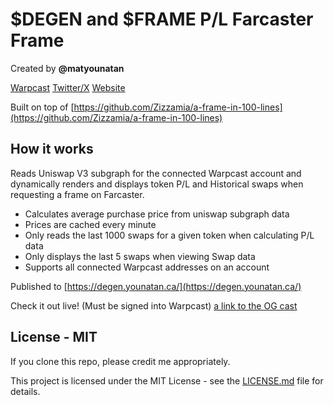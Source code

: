 # $DEGEN and $FRAME P/L Farcaster Frame

Created by **@matyounatan**

[Warpcast](https://warpcast.com/matyounatan) [Twitter/X](https://twitter.com/matyounatan) [Website](https://younatan.ca/)

Built on top of [https://github.com/Zizzamia/a-frame-in-100-lines](https://github.com/Zizzamia/a-frame-in-100-lines)

## How it works

Reads Uniswap V3 subgraph for the connected Warpcast account and dynamically renders and displays token P/L and Historical swaps when requesting a frame on Farcaster.

- Calculates average purchase price from uniswap subgraph data
- Prices are cached every minute
- Only reads the last 1000 swaps for a given token when calculating P/L data
- Only displays the last 5 swaps when viewing Swap data
- Supports all connected Warpcast addresses on an account

Published to [https://degen.younatan.ca/](https://degen.younatan.ca/)

Check it out live! (Must be signed into Warpcast) [a link to the OG cast]()

## License - MIT

If you clone this repo, please credit me appropriately.

This project is licensed under the MIT License - see the [LICENSE.md](LICENSE.md) file for details.

